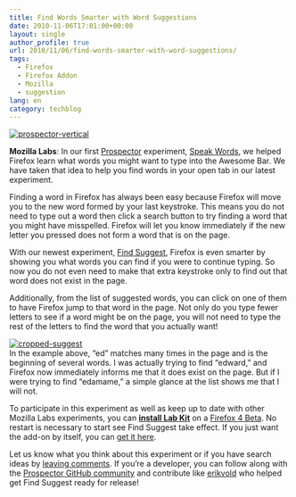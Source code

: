 ```yaml
---
title: Find Words Smarter with Word Suggestions
date: 2010-11-06T17:01:00+00:00
layout: single
author_profile: true
url: 2010/11/06/find-words-smarter-with-word-suggestions/
tags:
  - Firefox
  - Firefox Addon
  - Mozilla
  - suggestion
lang: en
category: techblog
---
```

[![prospector-vertical](http://lh5.ggpht.com/_vaUVXcmC3OI/TNWIFUl2tkI/AAAAAAAADGA/Jh4Hi6Ndne0/prospector-vertical_thumb%5B2%5D.jpg?imgmax=800 "prospector-vertical")](http://lh6.ggpht.com/_vaUVXcmC3OI/TNWIDuJac0I/AAAAAAAADF8/SUZKClHEWvk/s1600-h/prospector-vertical%5B4%5D.jpg)

**Mozilla Labs**: In our first [Prospector](https://mozillalabs.com/prospector/2010/10/11/exploring-search-in-the-context-of-the-browser-with-prospector/) experiment, [Speak Words](https://mozillalabs.com/prospector/2010/10/27/navigate-the-web-faster-with-awesome-bar-word-completion/), we helped Firefox learn what words you might want to type into the Awesome Bar. We have taken that idea to help you find words in your open tab in our latest experiment. 

Finding a word in Firefox has always been easy because Firefox will move you to the new word formed by your last keystroke. This means you do not need to type out a word then click a search button to try finding a word that you might have misspelled. Firefox will let you know immediately if the new letter you pressed does not form a word that is on the page. 

With our newest experiment, [Find Suggest](https://addons.mozilla.org/en-US/firefox/addon/243488/), Firefox is even smarter by showing you what words you can find if you were to continue typing. So now you do not even need to make that extra keystroke only to find out that word does not exist in the page. 

Additionally, from the list of suggested words, you can click on one of them to have Firefox jump to that word in the page. Not only do you type fewer letters to see if a word might be on the page, you will not need to type the rest of the letters to find the word that you actually want! 

[![cropped-suggest](http://lh4.ggpht.com/_vaUVXcmC3OI/TNWH3U6t-rI/AAAAAAAADF4/uiM2ytEwX78/cropped-suggest%5B3%5D.png?imgmax=800 "cropped-suggest")](https://addons.mozilla.org/en-US/firefox/addon/243488/)   
In the example above, “ed” matches many times in the page and is the beginning of several words. I was actually trying to find “edward,” and Firefox now immediately informs me that it does exist on the page. But if I were trying to find “edamame,” a simple glance at the list shows me that I will not. 

To participate in this experiment as well as keep up to date with other Mozilla Labs experiments, you can **[install Lab Kit](https://addons.mozilla.org/en-US/firefox/addon/244868/)** on a [Firefox 4 Beta](http://www.mozilla.com/en-US/firefox/all-beta.html). No restart is necessary to start see Find Suggest take effect. If you just want the add-on by itself, you can [get it here](https://addons.mozilla.org/en-US/firefox/addon/243488/). 

Let us know what you think about this experiment or if you have search ideas by [leaving comments](https://mozillalabs.com/prospector/2010/11/05/find-words-smarter-with-word-suggestions/). If you’re a developer, you can follow along with the [Prospector GitHub community](http://github.com/mozilla/prospector) and contribute like [erikvold](http://github.com/erikvold) who helped get Find Suggest ready for release!
